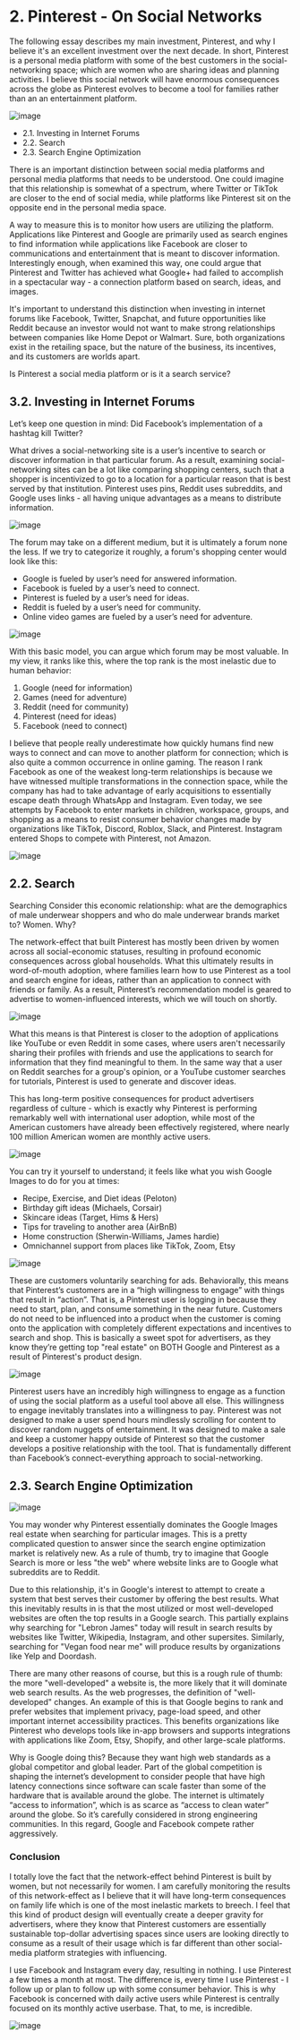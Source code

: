 # 2. Pinterest - On Social Networks
The following essay describes my main investment, Pinterest, and why I believe it's an excellent investment over the next decade. In short, Pinterest is a personal media platform with some of the best customers in the social-networking space; which are women who are sharing ideas and planning activities. I believe this social network will have enormous consequences across the globe as Pinterest evolves to become a tool for families rather than an an entertainment platform. 


![image](https://user-images.githubusercontent.com/37036296/119455706-b6338480-bcee-11eb-9dda-664b84bb0414.png)

- 2.1. Investing in Internet Forums
- 2.2. Search
- 2.3. Search Engine Optimization

There is an important distinction between social media platforms and personal media platforms that needs to be understood. One could imagine that this relationship is somewhat of a spectrum, where Twitter or TikTok are closer to the end of social media, while platforms like Pinterest sit on the opposite end in the personal media space.

A way to measure this is to monitor how users are utilizing the platform. Applications like Pinterest and Google are primarily used as search engines to find information while applications like Facebook are closer to communications and entertainment that is meant to discover information. Interestingly enough, when examined this way, one could argue that Pinterest and Twitter has achieved what Google+ had failed to accomplish in a spectacular way - a connection platform based on search, ideas, and images. 

It's important to understand this distinction when investing in internet forums like Facebook, Twitter, Snapchat, and future opportunities like Reddit because an investor would not want to make strong relationships between companies like Home Depot or Walmart. Sure, both organizations exist in the retailing space, but the nature of the business, its incentives, and its customers are worlds apart. 

Is Pinterest a social media platform or is it a search service?

## 3.2. Investing in Internet Forums
Let’s keep one question in mind: Did Facebook’s implementation of a hashtag kill Twitter?

What drives a social-networking site is a user’s incentive to search or discover information in that particular forum. As a result, examining social-networking sites can be a lot like comparing shopping centers, such that a shopper is incentivized to go to a location for a particular reason that is best served by that institution. Pinterest uses pins, Reddit uses subreddits, and Google uses links - all having unique advantages as a means to distribute information.

![image](https://user-images.githubusercontent.com/37036296/119455311-53da8400-bcee-11eb-8ea4-d538be6f29d2.png)

The forum may take on a different medium, but it is ultimately a forum none the less. If we try to categorize it roughly, a forum's shopping center would look like this:
- Google is fueled by user’s need for answered information.
- Facebook is fueled by a user’s need to connect.
- Pinterest is fueled by a user’s need for ideas.
- Reddit is fueled by a user’s need for community.
- Online video games are fueled by a user’s need for adventure.

![image](https://user-images.githubusercontent.com/37036296/119455776-c9465480-bcee-11eb-8939-5d8b8194a8dd.png)


With this basic model, you can argue which forum may be most valuable. In my view, it ranks like this, where the top rank is the most inelastic due to human behavior:
1. Google (need for information)
2. Games (need for adventure)
3. Reddit (need for community)
4. Pinterest (need for ideas)
5. Facebook (need to connect)

I believe that people really underestimate how quickly humans find new ways to connect and can move to another platform for connection; which is also quite a common occurrence in online gaming.  The reason I rank Facebook as one of the weakest long-term relationships is because we have witnessed multiple transformations in the connection space, while the company has had to take advantage of early acquisitions to essentially escape death through WhatsApp and Instagram. Even today, we see attempts by Facebook to enter markets in children, workspace, groups, and shopping as a means to resist consumer behavior changes made by organizations like TikTok, Discord, Roblox, Slack, and Pinterest. Instagram entered Shops to compete with Pinterest, not Amazon.

![image](https://user-images.githubusercontent.com/37036296/118084767-1aad2600-b376-11eb-9cc1-e5b96c371da2.png)



## 2.2. Search

Searching
Consider this economic relationship:  what are the demographics of male underwear shoppers and who do male underwear brands market to? Women. Why?

The network-effect that built Pinterest has mostly been driven by women across all social-economic statuses, resulting in  profound economic consequences across global households. What this ultimately results in word-of-mouth adoption, where families learn how to use Pinterest as a tool and search engine for ideas, rather than an application to connect with friends or family. As a result, Pinterest’s recommendation model is geared to advertise to women-influenced interests, which we will touch on shortly.

![image](https://user-images.githubusercontent.com/37036296/119456747-d6177800-bcef-11eb-9772-30c2fcfaff37.png)


What this means is that Pinterest is closer to the adoption of applications like YouTube or even Reddit in some cases, where users aren't necessarily sharing their profiles with friends and use the applications to search for information that they find meaningful to them. In the same way that a user on Reddit searches for a group's opinion, or a YouTube customer searches for tutorials, Pinterest is used to generate and discover ideas.

This has long-term positive consequences for product advertisers regardless of culture - which is exactly why Pinterest is performing remarkably well with international user adoption, while most of the American customers have already been effectively registered, where nearly 100 million American women are monthly active users. 

![image](https://user-images.githubusercontent.com/37036296/119456800-e2033a00-bcef-11eb-898d-d30f2b1ed1b4.png)


You can try it yourself to understand; it feels like what you wish Google Images to do for you at times:
- Recipe, Exercise, and Diet ideas (Peloton)
- Birthday gift ideas (Michaels, Corsair)
- Skincare ideas (Target, Hims & Hers)
- Tips for traveling to another area (AirBnB)
- Home construction (Sherwin-Williams, James hardie)
- Omnichannel support from places like TikTok, Zoom, Etsy

![image](https://user-images.githubusercontent.com/37036296/119456898-f6dfcd80-bcef-11eb-83d5-d0d8a83889eb.png)


These are customers voluntarily searching for ads. Behaviorally, this means that Pinterest’s customers are in a “high willingness to engage” with things that result in “action”. That is, a Pinterest user is logging in because they need to start, plan, and consume something in the near future. Customers do not need to be influenced into a product when the customer is coming onto the application with completely different expectations and incentives to search and shop. This is basically a sweet spot for advertisers, as they know they’re getting top "real estate" on BOTH Google and Pinterest as a result of Pinterest's product design.

![image](https://user-images.githubusercontent.com/37036296/119457290-5d64eb80-bcf0-11eb-9687-6e546f4dd18d.png)


Pinterest users have an incredibly high willingness to engage as a function of using the social platform as a useful tool above all else. This willingness to engage inevitably translates into a willingness to pay. Pinterest was not designed to make a user spend hours mindlessly scrolling for content to discover random nuggets of entertainment. It was designed to make a sale and keep a customer happy outside of Pinterest so that the customer develops a positive relationship with the tool. That is fundamentally different than Facebook’s connect-everything approach to social-networking.

## 2.3. Search Engine Optimization

![image](https://user-images.githubusercontent.com/37036296/119456863-efb8bf80-bcef-11eb-99e4-945b41179da5.png)


You may wonder why Pinterest essentially dominates the Google Images real estate when searching for particular images. This is a pretty complicated question to answer since the search engine optimization market is relatively new. As a rule of thumb, try to imagine that Google Search is more or less "the web" where website links are to Google what subreddits are to Reddit. 

Due to this relationship, it's in Google's interest to attempt to create a system that best serves their customer by offering the best results. What this inevitably results in is that the most utilized or most well-developed websites are often the top results in a Google search.  This partially explains why searching for "Lebron James" today will result in search results by websites like Twitter, Wikipedia, Instagram, and other supersites.  Similarly, searching for "Vegan food near me" will produce results by organizations like Yelp and Doordash.

There are many other reasons of course, but this is a rough rule of thumb: the more "well-developed" a website is, the more likely that it will dominate web search results. As the web progresses, the definition of "well-developed" changes. An example of this is that Google begins to rank and prefer websites that implement privacy, page-load speed, and other important internet accessibility practices. This benefits organizations like Pinterest who develops tools like in-app browsers and supports integrations with applications like Zoom, Etsy, Shopify, and other large-scale platforms.

Why is Google doing this? Because they want high web standards as a global competitor and global leader. Part of the global competition is shaping the internet’s development to consider people that have high latency connections since software can scale faster than some of the hardware that is available around the globe. The internet is ultimately “access to information”, which is as scarce as “access to clean water” around the globe. So it’s carefully considered in strong engineering communities. In this regard, Google and Facebook compete rather aggressively.

### Conclusion 
I totally love the fact that the network-effect behind Pinterest is built by women, but not necessarily for women. I am carefully monitoring the results of this network-effect as I believe that it will have long-term consequences on family life which is one of the most inelastic markets to breech. I feel that this kind of product design will eventually create a deeper gravity for advertisers, where they know that Pinterest customers are essentially sustainable top-dollar advertising spaces since users are looking directly to consume as a result of their usage which is far different than other social-media platform strategies with influencing.

I use Facebook and Instagram every day, resulting in nothing. I use Pinterest a few times a month at most. The difference is, every time I use Pinterest - I follow up or plan to follow up with some consumer behavior. This is why Facebook is concerned with daily active users while Pinterest is centrally focused on its monthly active userbase. That, to me, is incredible.

![image](https://user-images.githubusercontent.com/37036296/119456962-065f1680-bcf0-11eb-932d-6716da33f43b.png)

